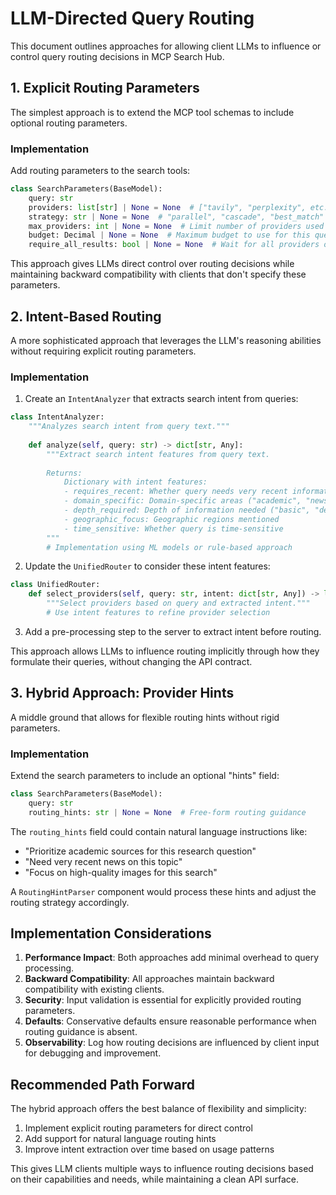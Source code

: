 # LLM-Directed Query Routing

This document outlines approaches for allowing client LLMs to influence or control query routing decisions in MCP Search Hub.

## 1. Explicit Routing Parameters

The simplest approach is to extend the MCP tool schemas to include optional routing parameters.

### Implementation

Add routing parameters to the search tools:

```python
class SearchParameters(BaseModel):
    query: str
    providers: list[str] | None = None  # ["tavily", "perplexity", etc.]
    strategy: str | None = None  # "parallel", "cascade", "best_match"
    max_providers: int | None = None  # Limit number of providers used
    budget: Decimal | None = None  # Maximum budget to use for this query
    require_all_results: bool | None = None  # Wait for all providers or return fastest
```

This approach gives LLMs direct control over routing decisions while maintaining backward compatibility with clients that don't specify these parameters.

## 2. Intent-Based Routing

A more sophisticated approach that leverages the LLM's reasoning abilities without requiring explicit routing parameters.

### Implementation

1. Create an `IntentAnalyzer` that extracts search intent from queries:

```python
class IntentAnalyzer:
    """Analyzes search intent from query text."""
    
    def analyze(self, query: str) -> dict[str, Any]:
        """Extract search intent features from query text.
        
        Returns:
            Dictionary with intent features:
            - requires_recent: Whether query needs very recent information
            - domain_specific: Domain-specific areas ("academic", "news", etc.)
            - depth_required: Depth of information needed ("basic", "detailed", "comprehensive")
            - geographic_focus: Geographic regions mentioned
            - time_sensitive: Whether query is time-sensitive
        """
        # Implementation using ML models or rule-based approach
```

2. Update the `UnifiedRouter` to consider these intent features:

```python
class UnifiedRouter:
    def select_providers(self, query: str, intent: dict[str, Any]) -> list[Provider]:
        """Select providers based on query and extracted intent."""
        # Use intent features to refine provider selection
```

3. Add a pre-processing step to the server to extract intent before routing.

This approach allows LLMs to influence routing implicitly through how they formulate their queries, without changing the API contract.

## 3. Hybrid Approach: Provider Hints

A middle ground that allows for flexible routing hints without rigid parameters.

### Implementation

Extend the search parameters to include an optional "hints" field:

```python
class SearchParameters(BaseModel):
    query: str
    routing_hints: str | None = None  # Free-form routing guidance
```

The `routing_hints` field could contain natural language instructions like:
- "Prioritize academic sources for this research question"
- "Need very recent news on this topic"
- "Focus on high-quality images for this search"

A `RoutingHintParser` component would process these hints and adjust the routing strategy accordingly.

## Implementation Considerations

1. **Performance Impact**: Both approaches add minimal overhead to query processing.
2. **Backward Compatibility**: All approaches maintain backward compatibility with existing clients.
3. **Security**: Input validation is essential for explicitly provided routing parameters.
4. **Defaults**: Conservative defaults ensure reasonable performance when routing guidance is absent.
5. **Observability**: Log how routing decisions are influenced by client input for debugging and improvement.

## Recommended Path Forward

The hybrid approach offers the best balance of flexibility and simplicity:

1. Implement explicit routing parameters for direct control
2. Add support for natural language routing hints
3. Improve intent extraction over time based on usage patterns

This gives LLM clients multiple ways to influence routing decisions based on their capabilities and needs, while maintaining a clean API surface.